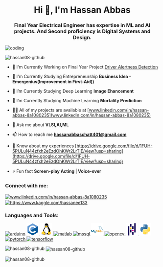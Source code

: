 <h1 align="center">Hi 👋, I'm Hassan Abbas</h1>
<h3 align="center">Final Year Electrical Engineer has expertise in ML and AI projects. And Second proficiency is Digital Systems and Design.</h3>
<img align "right" alt="coding"width="400"src="https://www.google.com/imgres?imgurl=https%3A%2F%2Fcamo.githubusercontent.com%2F19db51af5f90f1b152bc0b9078f5fe97053955be5074f03f17019c70345bdcdb%2F68747470733a2f2f6d69726f2e6d656469756d2e636f6d2f6d61782f313336302f302a37513379765349765f7430696f4a2d5a2e676966&tbnid=zhjSEq0Xd_DH7M&vet=12ahUKEwiTk9Dgk5iFAxWdTqQEHcYpDn8QMygBegQIARB1..i&imgrefurl=https%3A%2F%2Fgithub.com%2Frudrabarad%2FGifs&docid=CJdgcKdcN0j58M&w=680&h=428&q=animated%20coding%20gif&ved=2ahUKEwiTk9Dgk5iFAxWdTqQEHcYpDn8QMygBegQIARB1">

<p align="left"> <img src="https://komarev.com/ghpvc/?username=hassan08-github&label=Profile%20views&color=0e75b6&style=flat" alt="hassan08-github" /> </p>

- 🔭 I'm Currently Working on Final Year Project [Driver Alertness Detection](http://fyp.twaseen.com/user.php?id=895)

- 🌱 I'm Currently Studying Entrepreneurship **Business Idea - Emergenius(Improvement in First-Aid))**

- 🔭 I’m Currently Studying Deep Learning **Image Ehancement**

- 🔭 I’m Currently Studying Machine Learning **Mortality Prediction**

- 👨‍💻 All of my projects are available at [www.linkedin.com/in/hassan-abbas-8a1080235](www.linkedin.com/in/hassan-abbas-8a1080235)

- 💬 Ask me about **VLSI,AI,ML**

- 📫 How to reach me **hassanabbaschatt401@gmail.com**

- 📄 Know about my experiences [https://drive.google.com/file/d/1FUH-5PULuN44zfxh2eEzdOhKWr2LrTlE/view?usp=sharing](https://drive.google.com/file/d/1FUH-5PULuN44zfxh2eEzdOhKWr2LrTlE/view?usp=sharing)

- ⚡ Fun fact **Screen-play Acting | Voice-over**

<h3 align="left">Connect with me:</h3>
<p align="left">
<a href="https://linkedin.com/in/www.linkedin.com/in/hassan-abbas-8a1080235" target="blank"><img align="center" src="https://raw.githubusercontent.com/rahuldkjain/github-profile-readme-generator/master/src/images/icons/Social/linked-in-alt.svg" alt="www.linkedin.com/in/hassan-abbas-8a1080235" height="30" width="40" /></a>
<a href="https://kaggle.com/https://www.kaggle.com/hassanee133" target="blank"><img align="center" src="https://raw.githubusercontent.com/rahuldkjain/github-profile-readme-generator/master/src/images/icons/Social/kaggle.svg" alt="https://www.kaggle.com/hassanee133" height="30" width="40" /></a>
</p>

<h3 align="left">Languages and Tools:</h3>
<p align="left"> <a href="https://www.arduino.cc/" target="_blank" rel="noreferrer"> <img src="https://cdn.worldvectorlogo.com/logos/arduino-1.svg" alt="arduino" width="40" height="40"/> </a> <a href="https://www.cprogramming.com/" target="_blank" rel="noreferrer"> <img src="https://raw.githubusercontent.com/devicons/devicon/master/icons/c/c-original.svg" alt="c" width="40" height="40"/> </a> <a href="https://www.linux.org/" target="_blank" rel="noreferrer"> <img src="https://raw.githubusercontent.com/devicons/devicon/master/icons/linux/linux-original.svg" alt="linux" width="40" height="40"/> </a> <a href="https://www.mathworks.com/" target="_blank" rel="noreferrer"> <img src="https://upload.wikimedia.org/wikipedia/commons/2/21/Matlab_Logo.png" alt="matlab" width="40" height="40"/> </a> <a href="https://www.microsoft.com/en-us/sql-server" target="_blank" rel="noreferrer"> <img src="https://www.svgrepo.com/show/303229/microsoft-sql-server-logo.svg" alt="mssql" width="40" height="40"/> </a> <a href="https://www.mysql.com/" target="_blank" rel="noreferrer"> <img src="https://raw.githubusercontent.com/devicons/devicon/master/icons/mysql/mysql-original-wordmark.svg" alt="mysql" width="40" height="40"/> </a> <a href="https://opencv.org/" target="_blank" rel="noreferrer"> <img src="https://www.vectorlogo.zone/logos/opencv/opencv-icon.svg" alt="opencv" width="40" height="40"/> </a> <a href="https://pandas.pydata.org/" target="_blank" rel="noreferrer"> <img src="https://raw.githubusercontent.com/devicons/devicon/2ae2a900d2f041da66e950e4d48052658d850630/icons/pandas/pandas-original.svg" alt="pandas" width="40" height="40"/> </a> <a href="https://www.python.org" target="_blank" rel="noreferrer"> <img src="https://raw.githubusercontent.com/devicons/devicon/master/icons/python/python-original.svg" alt="python" width="40" height="40"/> </a> <a href="https://pytorch.org/" target="_blank" rel="noreferrer"> <img src="https://www.vectorlogo.zone/logos/pytorch/pytorch-icon.svg" alt="pytorch" width="40" height="40"/> </a> <a href="https://www.tensorflow.org" target="_blank" rel="noreferrer"> <img src="https://www.vectorlogo.zone/logos/tensorflow/tensorflow-icon.svg" alt="tensorflow" width="40" height="40"/> </a> </p>

<p><img align="left" src="https://github-readme-stats.vercel.app/api/top-langs?username=hassan08-github&show_icons=true&locale=en&layout=compact" alt="hassan08-github" /></p>

<p>&nbsp;<img align="center" src="https://github-readme-stats.vercel.app/api?username=hassan08-github&show_icons=true&locale=en" alt="hassan08-github" /></p>

<p><img align="center" src="https://github-readme-streak-stats.herokuapp.com/?user=hassan08-github&" alt="hassan08-github" /></p>
